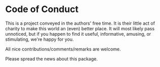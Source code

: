 Code of Conduct
===============

This is a project conveyed in the authors' free time. It is their little
act of charity to make this world an (even) better place.
It will most likely pass unnoticed, but if you happen to find it useful,
informative, amusing, or stimulating, we're happy for you.

All nice contributions/comments/remarks are welcome.

Please spread the news about this package.

